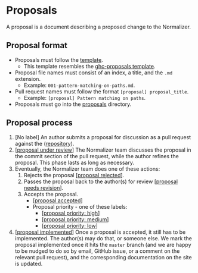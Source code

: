 # Proposals

A proposal is a document describing a proposed change to the Normalizer.

## Proposal format

- Proposals must follow the [template](./000-template.md).
  - This template resembles the [ghc-proposals template](https://github.com/ghc-proposals/ghc-proposals/blob/master/proposals/0000-template.md).
- Proposal file names must consist of an index, a title, and the `.md` extension.
  - Example: `001-pattern-matching-on-paths.md`.
- Pull request names must follow the format `[proposal] proposal_title`.
  - Example: `[proposal] Pattern matching on paths`.
- Proposals must go into the [proposals](./) directory.

## Proposal process

1. [No label] An author submits a proposal for discussion as a pull request against the ([repository](https://github.com/objectionary/eo-phi-normalizer)).
1. [[proposal under review](https://github.com/objectionary/eo-phi-normalizer/labels/proposal%20under%20review)] The Normalizer team discusses the proposal in the commit section of the pull request, while the author refines the proposal. This phase lasts as long as necessary.
1. Eventually, the Normalizer team does one of these actions:
   1. Rejects the proposal [[proposal rejected](https://github.com/objectionary/eo-phi-normalizer/labels/proposal%20rejected)].
   1. Passes the proposal back to the author(s) for review [[proposal needs revision](https://github.com/objectionary/eo-phi-normalizer/labels/Proposal%20needs%20revision)].
   1. Accepts the proposal.
      - [[proposal accepted](https://github.com/objectionary/eo-phi-normalizer/labels/proposal%20accepted)]
      - Proposal priority - one of these labels:
        - [[proposal priority: high](https://github.com/objectionary/eo-phi-normalizer/labels/proposal%20priority%3A%20high)]
        - [[proposal priority: medium](https://github.com/objectionary/eo-phi-normalizer/labels/proposal%20priority%3A%20medium)]
        - [[proposal priority: low](https://github.com/objectionary/eo-phi-normalizer/labels/proposal%20priority%3A%20low)]
1. [[proposal implemented](https://github.com/objectionary/eo-phi-normalizer/labels/proposal%20implemented)] Once a proposal is accepted, it still has to be implemented. The author(s) may do that, or someone else. We mark the proposal implemented once it hits the `master` branch (and we are happy to be nudged to do so by email, GitHub issue, or a comment on the relevant pull request), and the corresponding documentation on the site is updated.
